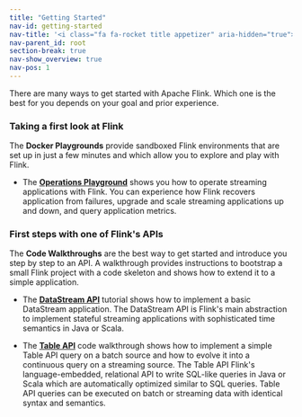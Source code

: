 ```yaml
---
title: "Getting Started"
nav-id: getting-started
nav-title: '<i class="fa fa-rocket title appetizer" aria-hidden="true"></i> Getting Started'
nav-parent_id: root
section-break: true
nav-show_overview: true
nav-pos: 1
---
```

<!--
Licensed to the Apache Software Foundation (ASF) under one
or more contributor license agreements.  See the NOTICE file
distributed with this work for additional information
regarding copyright ownership.  The ASF licenses this file
to you under the Apache License, Version 2.0 (the
"License"); you may not use this file except in compliance
with the License.  You may obtain a copy of the License at

  http://www.apache.org/licenses/LICENSE-2.0

Unless required by applicable law or agreed to in writing,
software distributed under the License is distributed on an
"AS IS" BASIS, WITHOUT WARRANTIES OR CONDITIONS OF ANY
KIND, either express or implied.  See the License for the
specific language governing permissions and limitations
under the License.
-->

There are many ways to get started with Apache Flink. Which one is the best for you depends on your goal and prior experience.

### Taking a first look at Flink

The **Docker Playgrounds** provide sandboxed Flink environments that are set up in just a few minutes and which allow you to explore and play with Flink.

* The [**Operations Playground**](./docker-playgrounds/flink_cluster_playground.html) shows you how to operate streaming applications with Flink. You can experience how Flink recovers application from failures, upgrade and scale streaming applications up and down, and query application metrics.

<!-- 
* The [**Streaming SQL Playground**]() provides a Flink cluster with a SQL CLI client, tables which are fed by streaming data sources, and instructions for how to run continuous streaming SQL queries on these tables. This is the perfect environment for your first steps with streaming SQL. 
-->

### First steps with one of Flink's APIs

The **Code Walkthroughs** are the best way to get started and introduce you step by step to an API.
A walkthrough provides instructions to bootstrap a small Flink project with a code skeleton and shows how to extend it to a simple application.

<!-- 
* The [**DataStream API**]() code walkthrough shows how to implement a simple DataStream application and how to extend it to be stateful and use timers.
-->
* The [**DataStream API**](./tutorials/datastream_api.html) tutorial shows how to implement a basic DataStream application. The DataStream API is Flink's main abstraction to implement stateful streaming applications with sophisticated time semantics in Java or Scala.

* The [**Table API**](./walkthroughs/table_api.html) code walkthrough shows how to implement a simple Table API query on a batch source and how to evolve it into a continuous query on a streaming source. The Table API Flink's language-embedded, relational API to write SQL-like queries in Java or Scala which are automatically optimized similar to SQL queries. Table API queries can be executed on batch or streaming data with identical syntax and semantics.

<!-- 
### Starting a new Flink application

The **Project Setup** instructions show you how to create a project for a new Flink application in just a few steps.

* [**DataStream API**]()
* [**DataSet API**]()
* [**Table API / SQL**]() 
 -->
